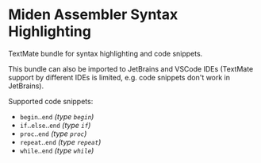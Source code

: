 # Miden Assembler Syntax Highlighting

TextMate bundle for syntax highlighting and code snippets.

This bundle can also be imported to JetBrains and VSCode IDEs 
(TextMate support by different IDEs is limited, 
e.g. code snippets don't work in JetBrains).

Supported code snippets:
* `begin`..`end` *(type `begin`)*
* `if`..`else`..`end` *(type `if`)*
* `proc`..`end` *(type `proc`)*
* `repeat`..`end` *(type `repeat`)*
* `while`..`end` *(type `while`)*

